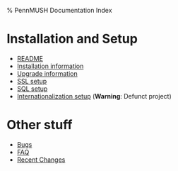 % PennMUSH Documentation Index

Installation and Setup
======================

* [README](README.html)
* [Installation information](INSTALL.html)
* [Upgrade information](UPGRADING.html)
* [SSL setup](README.SSL.html)
* [SQL setup](README.SQL.html)
* [Internationalization setup](I18N.html) (**Warning**: Defunct project)

Other stuff
===========

* [Bugs](BUGS.html)
* [FAQ](FAQ.html)
* [Recent Changes](CHANGES187.html)
